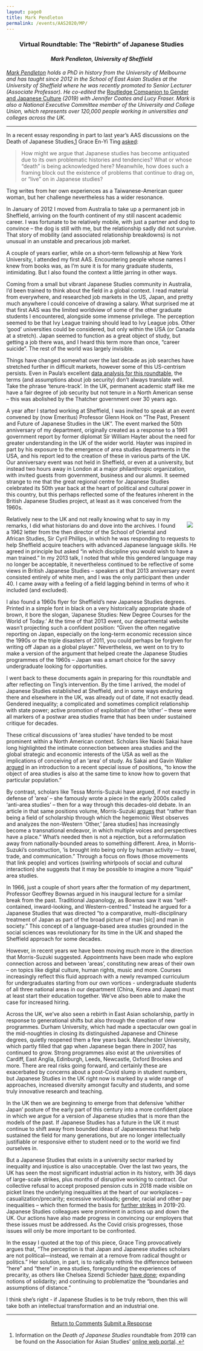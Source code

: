 ```yaml
---
layout: page0
title: Mark Pendleton
permalink: /events/AAS2020/MP/
---
```


<center><h3>Virtual Roundtable: The “Rebirth” of Japanese Studies</h3>
<h4><em>Mark Pendleton, University of Sheffield</em></h4></center>
<p></p>
<p></p>

<em><a href="https://www.sheffield.ac.uk/seas/staff/japanese/pendleton">Mark Pendleton</a> holds a PhD in history from the University of Melbourne and has taught since 2012 in the School of East Asian Studies at the University of Sheffield where he was recently promoted to Senior Lecturer (Associate Professor). He co-edited the</em> <a href="https://www.taylorfrancis.com/books/e/9781315179582">Routledge Companion to Gender and Japanese Culture</a> <em>(2019) with Jennifer Coates and Lucy Fraser. Mark is also a National Executive Committee member of the University and College Union, which represents over 120,000 people working in universities and colleges across the UK.</em>
<hr>
<p></p>
In a recent essay responding in part to last year’s AAS discussions on the Death of Japanese Studies,<a href="#fn:1" rel="footnote">1</a> Grace En-Yi Ting <a href="http://subsite.icu.ac.jp/cgs/en/journal/cgs15.html" target="blank">asked</a>:
<p></p>
<blockquote>How might we argue that Japanese studies has become antiquated due to its own problematic histories and tendencies? What or whose “death” is being acknowledged here? Meanwhile, how does such a framing block out the existence of problems that continue to drag on, or “live” on in Japanese studies?</blockquote>
<p></p>
Ting writes from her own experiences as a Taiwanese-American queer woman, but her challenge nevertheless has a wider resonance.
<p></p>
In January of 2012 I moved from Australia to take up a permanent job in Sheffield, arriving on the fourth continent of my still nascent academic career. I was fortunate to be relatively mobile, with just a partner and dog to convince – the dog is still with me, but the relationship sadly did not survive. That story of mobility (and associated relationship breakdowns) is not unusual in an unstable and precarious job market.
<p></p>
A couple of years earlier, while on a short-term fellowship at New York University, I attended my first AAS. Encountering people whose names I knew from books was, as I’m sure it is for many graduate students, intimidating. But I also found the context a little jarring in other ways.
<p></p>
Coming from a small but vibrant Japanese Studies community in Australia, I’d been trained to think about the field in a global context. I read material from everywhere, and researched job markets in the US, Japan, and pretty much anywhere I could conceive of drawing a salary. What surprised me at that first AAS was the limited worldview of some of the other graduate students I encountered, alongside some immense privilege. The perception seemed to be that Ivy League training should lead to Ivy League jobs. Other ‘good’ universities could be considered, but only within the USA (or Canada at a stretch). Japan seemed to function as a great object of study, but getting a job there was, and I heard this term more than once, “career suicide”. The rest of the world was largely invisible.
<p></p>
Things have changed somewhat over the last decade as job searches have stretched further in difficult markets, however some of this US-centrism persists. Even in Paula’s excellent <a href="/projects/jobs2020/" target="blank">data analysis for this roundtable</a>, the terms (and assumptions about job security) don’t always translate well. Take the phrase ‘tenure-track’. In the UK, permanent academic staff like me have a fair degree of job security but not tenure in a North American sense – this was abolished by the Thatcher government over 30 years ago.
<p></p>
A year after I started working at Sheffield, I was invited to speak at an event convened by (now Emeritus) Professor Glenn Hook on “The Past, Present and Future of Japanese Studies in the UK”. The event marked the 50th anniversary of my department, originally created as a response to a 1961 government report by former diplomat Sir William Hayter about the need for greater understanding in the UK of the wider world. Hayter was inspired in part by his exposure to the emergence of area studies departments in the USA, and his report led to the creation of these in various parts of the UK. Our anniversary event was not held in Sheffield, or even at a university, but instead two hours away in London at a major philanthropic organization, with invited guests from government, business and our alumni. It seemed strange to me that the great regional centre for Japanese Studies celebrated its 50th year back at the heart of political and cultural power in this country, but this perhaps reflected some of the features inherent in the British Japanese Studies project, at least as it was conceived from the 1960s.
<p></p>
<div style>
<img src="/images/MPimg.jpg" style="float:right;max-width:55%;padding: 15px 10px 10px 25px;">
</div>
Relatively new to the UK and not really knowing what to say in my remarks, I did what historians do and dove into the archives. I found a 1962 letter from the then director of the School of Oriental and African Studies, Sir Cyril Phillips, in which he was responding to requests to help Sheffield acquire teachers with advanced Japanese language skills. He agreed in principle but asked “in which discipline you would wish to have a man trained.” In my 2013 talk, I noted that while this gendered language may no longer be acceptable, it nevertheless continued to be reflective of some views in British Japanese Studies – speakers at that 2013 anniversary event consisted entirely of white men, and I was the only participant then under 40. I came away with a feeling of a field lagging behind in terms of who it included (and excluded).
<p></p>
I also found a 1960s flyer for Sheffield’s new Japanese Studies degrees. Printed in a simple font in black on a very historically appropriate shade of brown, it bore the slogan, ‘Japanese Studies: New Degree Courses for the World of Today.’ At the time of that 2013 event, our departmental website wasn’t projecting such a confident position: “Given the often negative reporting on Japan, especially on the long-term economic recession since the 1990s or the triple disasters of 2011, you could perhaps be forgiven for writing off Japan as a global player.” Nevertheless, we went on to try to make a version of the argument that helped create the Japanese Studies programmes of the 1960s – Japan was a smart choice for the savvy undergraduate looking for opportunities.
<p></p>
I went back to these documents again in preparing for this roundtable and after reflecting on Ting’s intervention. By the time I arrived, the model of Japanese Studies established at Sheffield, and in some ways enduring there and elsewhere in the UK, was already out of date, if not exactly dead. Gendered inequality; a complicated and sometimes complicit relationship with state power; active promotion of exploitation of the ‘other’ – these were all markers of a postwar area studies frame that has been under sustained critique for decades.
<p></p>
These critical discussions of ‘area studies’ have tended to be most prominent within a North American context. Scholars like Naoki Sakai have long highlighted the intimate connection between area studies and the global strategic and economic interests of the USA as well as the implications of conceiving of an ‘area’ of study.  As Sakai and Gavin Walker <a href="https://read.dukeupress.edu/positions/article/27/1/1/137350/The-End-of-Area" target="blank">argued</a> in an introduction to a recent special issue of positions, “to know the object of area studies is also at the same time to know how to govern that particular population.”
<p></p>
By contrast, scholars like Tessa Morris-Suzuki have argued, if not exactly in defense of ‘area’ – she famously wrote a piece in the early 2000s called ‘anti-area studies’ – then for a way through this decades-old debate. In an article in that same positions volume, Morris-Suzuki <a href="https://read.dukeupress.edu/positions/article-abstract/27/1/209/137344/Liquid-Area-StudiesNortheast-Asia-in-Motion-as?redirectedFrom=fulltext" target="blank">argues</a> that “rather than being a field of scholarship through which the hegemonic West observes and analyzes the non-Western ‘Other,’ [area studies] has increasingly become a transnational endeavor, in which multiple voices and perspectives have a place.” What’s needed then is not a rejection, but a reformulation away from nationally-bounded areas to something different. Area, in Morris-Suzuki’s construction, ‘is brought into being only by human activity — travel, trade, and communication.” Through a focus on flows (those movements that link people) and vortices (swirling whirlpools of social and cultural interaction) she suggests that it may be possible to imagine a more “liquid" area studies.
<p></p>
In 1966, just a couple of short years after the formation of my department, Professor Geoffrey Bownas argued in his inaugural lecture for a similar break from the past. Traditional Japanology, as Bownas saw it was “self-contained, inward-looking, and Western-centred.” Instead he argued for a Japanese Studies that was directed “to a comparative, multi-disciplinary treatment of Japan as part of the broad picture of man [sic] and man in society.” This concept of a language-based area studies grounded in the social sciences was revolutionary for its time in the UK and shaped the Sheffield approach for some decades.
<p></p>
However, in recent years we have been moving much more in the direction that Morris-Suzuki suggested. Appointments have been made who explore connection across and between ‘areas’, constituting new areas of their own – on topics like digital culture, human rights, music and more. Courses increasingly reflect this fluid approach with a newly revamped curriculum for undergraduates starting from our own vortices - undergraduate students of all three national areas in our department (China, Korea and Japan) must at least start their education together. We’ve also been able to make the case for increased hiring.
<p></p>
Across the UK, we’ve also seen a rebirth in East Asian scholarship, partly in response to generational shifts but also through the creation of new programmes. Durham University, which had made a spectacular own goal in the mid-noughties in closing its distinguished Japanese and Chinese degrees, quietly reopened them a few years back. Manchester University, which partly filled that gap when Japanese began there in 2007, has continued to grow. Strong programmes also exist at the universities of Cardiff, East Anglia, Edinburgh, Leeds, Newcastle, Oxford Brookes and more. There are real risks going forward, and certainly these are exacerbated by concerns about a post-Covid slump in student numbers, but Japanese Studies in the UK right now is marked by a wide range of approaches, increased diversity amongst faculty and students, and some truly innovative research and teaching.  
<p></p>
In the UK then we are beginning to emerge from that defensive ‘whither Japan’ posture of the early part of this century into a more confident place in which we argue for a version of Japanese studies that is more than the models of the past. If Japanese Studies has a future in the UK it must continue to shift away from bounded ideas of Japaneseness that help sustained the field for many generations, but are no longer intellectually justifiable or responsive either to student need or to the world we find ourselves in.
<p></p>
But a Japanese Studies that exists in a university sector marked by inequality and injustice is also unacceptable. Over the last two years, the UK has seen the most significant industrial action in its history, with 36 days of large-scale strikes, plus months of disruptive working to contract. Our collective refusal to accept proposed pension cuts in 2018 made visible on picket lines the underlying inequalities at the heart of our workplaces – casualization/precarity; excessive workloads; gender, racial and other pay inequalities – which then formed the basis for <a href="https://www.theguardian.com/education/2020/feb/20/thousands-of-university-workers-strike-across-uk" target="blank">further strikes</a> in 2019-20. Japanese Studies colleagues were prominent in actions up and down the UK. Our actions have also made progress in convincing our employers that these issues must be addressed. As the Covid crisis progresses, those issues will only be more important to be confronted.
<p></p>
In the essay I quoted at the top of this piece, Grace Ting provocatively argues that, “The perception is that Japan and Japanese studies scholars are not political—instead, we remain at a remove from radical thought or politics.” Her solution, in part, is to radically rethink the difference between “here” and “there” in area studies, foregrounding the experiences of precarity, as others like Chelsea Szendi Schieder <a href="http://subsite.icu.ac.jp/cgs/images/06Chelsea SZENDI SCHIEDER.pdf" target="blank">have done</a>; expanding notions of solidarity; and continuing to problematize the “boundaries and assumptions of distance.”  
<p></p>
I think she’s right - if Japanese Studies is to be truly reborn, then this will take both an intellectual transformation and an industrial one.
<p></p>

<hr>
<center>
<a href="/events/AAS2020/" class="btn btn-primary btn-lg outline" role="button">Return to Comments</a>&nbsp;<a href="/events/AAS2020/AASsubmit/" class="btn btn-primary btn-lg outline" role="button">Submit a Response</a>
</center>

<div class="footnotes"><ol>
        <li class="footnote" id="fn:1">
            <p>Information on the <em>Death of Japanese Studies</em> roundtable from 2019 can be found on the Association for Asian Studies' <a href="https://www.eventscribe.com/2019/AAS/">online web portal</a>.<a href="#fnref:1" title="return to article"> ↩</a></p>
        </li>
</ol></div>
